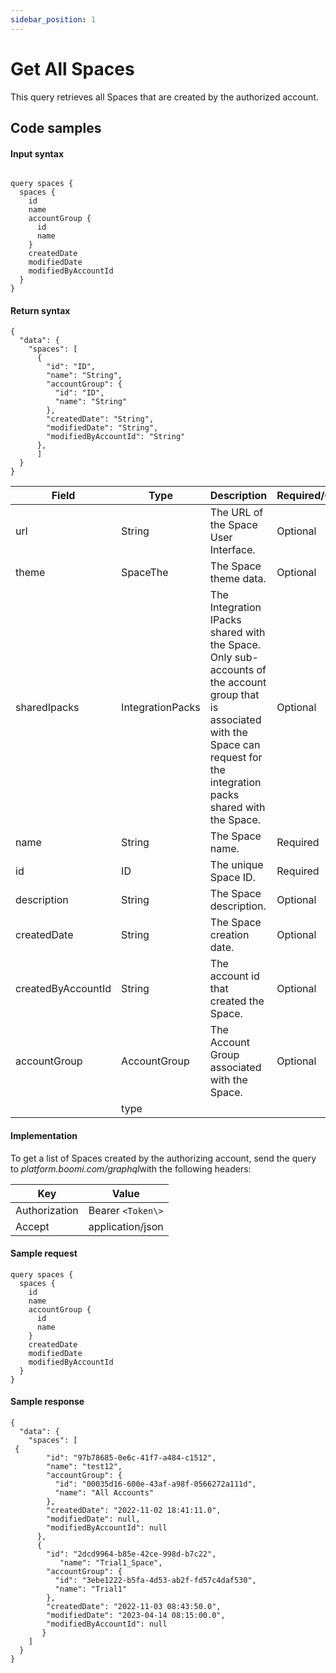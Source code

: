 ```yaml
---
sidebar_position: 1
---
```

# Get All Spaces 

<head>
  <meta name="guidename" content="Spaces"/>
  <meta name="context" content="GUID-9e511833-439c-4567-8757-da1ff06ef750"/>
</head>


This query retrieves all Spaces that are created by the authorized account.

## Code samples 

#### Input syntax

``` {#codeblock_p45_54h_1yb}

query spaces {
  spaces {
    id
    name
    accountGroup {
      id
      name
    }
    createdDate
    modifiedDate
    modifiedByAccountId
  }
}

```

#### Return syntax

``` {#codeblock_lgk_w4h_1yb}
{
  "data": {
    "spaces": [
      {
        "id": "ID",
        "name": "String",
        "accountGroup": {
          "id": "ID",
          "name": "String"
        },
        "createdDate": "String",
        "modifiedDate": "String",
        "modifiedByAccountId": "String"
      },
      ]
  }
}

```

| Field             | Type              | Description | Required/Optional |
|-------------------|-------------------|-------------|-------------------|
| url               | String            | The URL of the Space User Interface. | Optional |
| theme             | SpaceThe          | The Space theme data. | Optional |
| sharedIpacks      | IntegrationPacks  | The Integration IPacks shared with the Space. Only sub-accounts of the account group that is associated with the Space can request for the integration packs shared with the Space. | Optional |
| name              | String            | The Space name. | Required |
| id                | ID                | The unique Space ID. | Required |
| description       | String            | The Space description. | Optional |
| createdDate       | String            | The Space creation date. | Optional |
| createdByAccountId| String            | The account id that created the Space. | Optional |
| accountGroup      | AccountGroup      | The Account Group associated with the Space. | Optional |
|                 |         type          |             |                   |


#### Implementation

To get a list of Spaces created by the authorizing account, send the query to *platform.boomi.com/graphql*with the following headers:

|Key|Value|
|---|-----|
|Authorization|Bearer `<Token\>`|
|Accept|application/json|

#### Sample request

``` {#codeblock_iqc_brh_1yb}
query spaces {
  spaces {
    id
    name
    accountGroup {
      id
      name
    }
    createdDate
    modifiedDate
    modifiedByAccountId
  }
}

```

#### Sample response

``` {#codeblock_uyc_crh_1yb}
{
  "data": {
    "spaces": [
 {
        "id": "97b78685-0e6c-41f7-a484-c1512",
        "name": "test12",
        "accountGroup": {
          "id": "00035d16-600e-43af-a98f-0566272a111d",
          "name": "All Accounts"
        },
        "createdDate": "2022-11-02 18:41:11.0",
        "modifiedDate": null,
        "modifiedByAccountId": null
      },
      {
        "id": "2dcd9964-b85e-42ce-998d-b7c22",
           "name": "Trial1_Space",
        "accountGroup": {
          "id": "3ebe1222-b5fa-4d53-ab2f-fd57c4daf530",
          "name": "Trial1"
        },
        "createdDate": "2022-11-03 08:43:50.0",
        "modifiedDate": "2023-04-14 08:15:00.0",
        "modifiedByAccountId": null
       }
    ]
  }
}

```